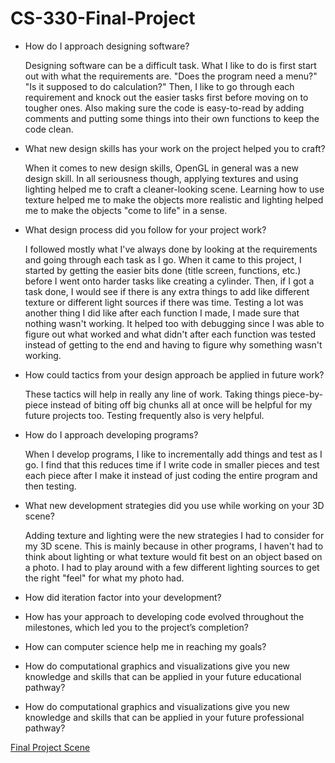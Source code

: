 # CS-330-Final-Project
- How do I approach designing software?

  Designing software can be a difficult task. What I like to do is first start out with what the requirements are. "Does the program need a menu?" "Is it supposed to do calculation?" Then, I like to go through each requirement and knock out the easier tasks first before moving on to tougher ones. Also making sure the code is easy-to-read by adding comments and putting some things into their own functions to keep the code clean. 

- What new design skills has your work on the project helped you to craft?
    
    When it comes to new design skills, OpenGL in general was a new design skill. In all seriousness though, applying textures and using lighting helped me to craft a cleaner-looking scene. Learning how to use texture helped me to make the objects more realistic and lighting helped me to make the objects "come to life" in a sense. 

- What design process did you follow for your project work?
  
  I followed mostly what I've always done by looking at the requirements and going through each task as I go. When it came to this project, I started by getting the easier bits done (title screen, functions, etc.) before I went onto harder tasks like creating a cylinder. Then, if I got a task done, I would see if there is any extra things to add like different texture or different light sources if there was time. Testing a lot was another thing I did like after each function I made, I made sure that nothing wasn't working. It helped too with debugging since I was able to figure out what worked and what didn't after each function was tested instead of getting to the end and having to figure why something wasn't working.

- How could tactics from your design approach be applied in future work?
  
  These tactics will help in really any line of work. Taking things piece-by-piece instead of biting off big chunks all at once will be helpful for my future projects too. Testing frequently also is very helpful.

- How do I approach developing programs?

  When I develop programs, I like to incrementally add things and test as I go. I find that this reduces time if I write code in smaller pieces and test each piece after I make it instead of just coding the entire program and then testing. 

- What new development strategies did you use while working on your 3D scene?

  Adding texture and lighting were the new strategies I had to consider for my 3D scene. This is mainly because in other programs, I haven't had to think about lighting or what texture would fit best on an object based on a photo. I had to play around with a few different lighting sources to get the right "feel" for what my photo had.

- How did iteration factor into your development?

- How has your approach to developing code evolved throughout the milestones, which led you to the project’s completion?

- How can computer science help me in reaching my goals?

- How do computational graphics and visualizations give you new knowledge and skills that can be applied in your future educational pathway?

- How do computational graphics and visualizations give you new knowledge and skills that can be applied in your future professional pathway?

[Final Project Scene](final-project-CS-330.png "My 3D Scene")

